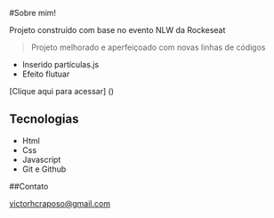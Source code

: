 #Sobre mim!

Projeto construído com base no evento NLW da Rockeseat

> Projeto melhorado e aperfeiçoado com novas linhas de códigos 
- Inserido partículas.js
- Efeito flutuar 


[Clique aqui para acessar] ()

## Tecnologias
- Html
- Css
- Javascript
- Git e Github


##Contato

victorhcraposo@gmail.com